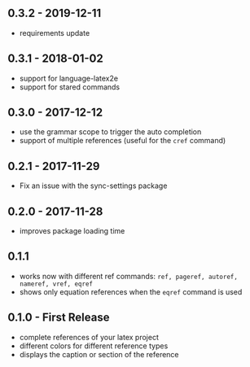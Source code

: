 ## 0.3.2 - 2019-12-11
* requirements update

## 0.3.1 - 2018-01-02
* support for language-latex2e
* support for stared commands 

## 0.3.0 - 2017-12-12
* use the grammar scope to trigger the auto completion
* support of multiple references (useful for the `cref` command)

## 0.2.1 - 2017-11-29
* Fix an issue with the sync-settings package

## 0.2.0 - 2017-11-28
* improves package loading time

## 0.1.1
* works now with different ref commands: `ref, pageref, autoref, nameref, vref, eqref`
* shows only equation references when the `eqref` command is used

## 0.1.0 - First Release
* complete references of your latex project
* different colors for different reference types
* displays the caption or section of the reference
